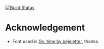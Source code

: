 [![Build Status](https://drone.grupp054.se/api/badges/oscar230/oscar/status.svg)](https://drone.grupp054.se/oscar230/oscar)

# Acknowledgement
* Font used is [Gv. time by bejeletter](https://www.fontspace.com/gv-time-font-f56368), thanks.
